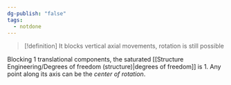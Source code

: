 ```yaml
---
dg-publish: "false"
tags:
  - notdone
---
```

>[!definition]
>It blocks vertical axial movements, rotation is still possible

Blocking 1 translational components, the saturated [[Structure Engineering/Degrees of freedom (structure)|degrees of freedom]] is 1. 
Any point along its axis can be the *center of rotation*.
